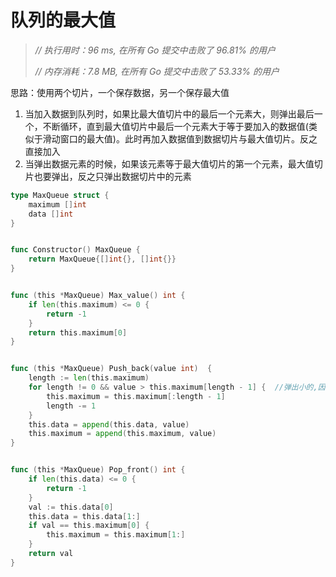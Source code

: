 # 队列的最大值

> *// 执行用时：96 ms, 在所有 Go 提交中击败了 96.81% 的用户*
>
> *// 内存消耗：7.8 MB, 在所有 Go 提交中击败了 53.33% 的用户*



思路：使用两个切片，一个保存数据，另一个保存最大值

1. 当加入数据到队列时，如果比最大值切片中的最后一个元素大，则弹出最后一个，不断循环，直到最大值切片中最后一个元素大于等于要加入的数据值(类似于滑动窗口的最大值)。此时再加入数据值到数据切片与最大值切片。反之直接加入
2. 当弹出数据元素的时候，如果该元素等于最大值切片的第一个元素，最大值切片也要弹出，反之只弹出数据切片中的元素





```go
type MaxQueue struct {
	maximum []int
	data []int
}


func Constructor() MaxQueue {
	return MaxQueue{[]int{}, []int{}}
}


func (this *MaxQueue) Max_value() int {
	if len(this.maximum) <= 0 {
		return -1
	}
	return this.maximum[0]
}


func (this *MaxQueue) Push_back(value int)  {
	length := len(this.maximum)
	for length != 0 && value > this.maximum[length - 1] {  //弹出小的,因为要加入的值比前面的值大
		this.maximum = this.maximum[:length - 1]
		length -= 1
	}
	this.data = append(this.data, value)
	this.maximum = append(this.maximum, value)
}


func (this *MaxQueue) Pop_front() int {
	if len(this.data) <= 0 {
		return -1
	}
	val := this.data[0]
	this.data = this.data[1:]
	if val == this.maximum[0] {
		this.maximum = this.maximum[1:]
	}
	return val
}
```

